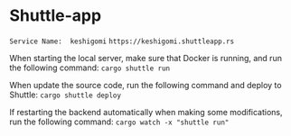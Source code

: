 # Shuttle-app

```Service Name:  keshigomi```
```https://keshigomi.shuttleapp.rs```

When starting the local server, make sure that Docker is running, and run the following command:
```cargo shuttle run```

When update the source code, run the following command and deploy to Shuttle:
```cargo shuttle deploy```

If restarting the backend automatically when making some modifications, run the following command:
```cargo watch -x "shuttle run"```